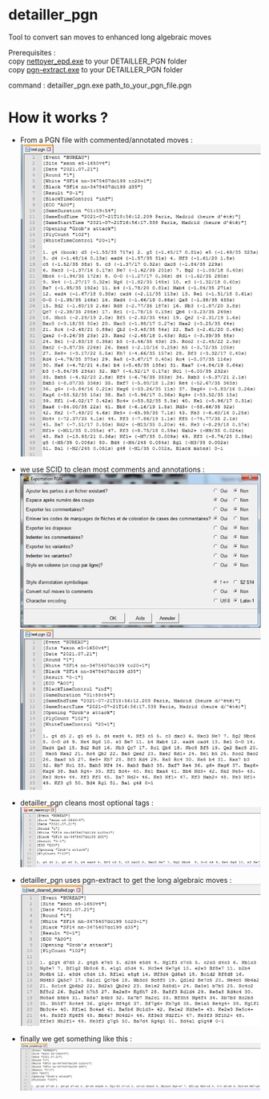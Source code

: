 # detailler_pgn
Tool to convert san moves to enhanced long algebraic moves<p>

Prerequisites :<br>
copy [nettoyer_epd.exe](https://github.com/chris13300/nettoyer_epd/releases/download/v1.0.0.0/nettoyer_epd.exe) to your DETAILLER_PGN folder<br>
copy [pgn-extract.exe](https://github.com/chris13300/detailler_pgn/releases/download/v1.0.0.0/pgn-extract.exe) to your DETAILLER_PGN folder<p>
command : detailler_pgn.exe path_to_your_pgn_file.pgn

# How it works ?
- From a PGN file with commented/annotated moves :<br>
![commented_pgn](https://github.com/chris13300/detailler_pgn/blob/main/detailler_pgn/bin/Debug/commented_pgn.jpg)<p>

- we use SCID to clean most comments and annotations :<br>
![1_scid](https://github.com/chris13300/detailler_pgn/blob/main/detailler_pgn/bin/Debug/1_scid.jpg)<br>
![1_uncommented_pgn](https://github.com/chris13300/detailler_pgn/blob/main/detailler_pgn/bin/Debug/1_uncommented_pgn.jpg)<p>

- detailler_pgn cleans most optional tags :<br>
![2_headers_cleaned](https://github.com/chris13300/detailler_pgn/blob/main/detailler_pgn/bin/Debug/2_headers_cleaned.jpg)<p>

- detailler_pgn uses pgn-extract to get the long algebraic moves :<br>
![3_pgn-extract](https://github.com/chris13300/detailler_pgn/blob/main/detailler_pgn/bin/Debug/3_pgn-extract.jpg)<p>

- finally we get something like this :<br>
![4_detailled_moves](https://github.com/chris13300/detailler_pgn/blob/main/detailler_pgn/bin/Debug/4_detailled_moves.jpg)<p>
